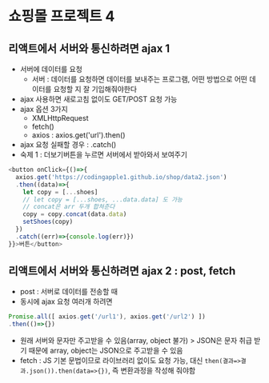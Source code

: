 # 쇼핑몰 프로젝트 4

## 리액트에서 서버와 통신하려면 ajax 1
- 서버에 데이터를 요청
  - 서버 : 데이터를 요청하면 데이터를 보내주는 프로그램, 어떤 방법으로 어떤 데이터를 요청할 지 잘 기입해줘야한다
- ajax 사용하면 새로고침 없이도 GET/POST 요청 가능
- ajax 옵션 3가지
  - XMLHttpRequest
  - fetch()
  - axios : axios.get('url').then()
- ajax 요청 실패할 경우 : .catch()
- 숙제 1 : 더보기버튼을 누르면 서버에서 받아와서 보여주기
```js
<button onClick={()=>{
  axios.get('https://codingapple1.github.io/shop/data2.json')
  .then((data)=>{
    let copy = [...shoes]
    // let copy = [...shoes, ...data.data] 도 가능
    // concat은 arr 두개 합쳐준다
    copy = copy.concat(data.data)
    setShoes(copy)
  })
  .catch((err)=>{console.log(err)})
}}>버튼</button>
```


## 리액트에서 서버와 통신하려면 ajax 2 : post, fetch
- post : 서버로 데이터를 전송할 때
- 동시에 ajax 요청 여러개 하려면 
```js
Promise.all([ axios.get('/url1'), axios.get('/url2') ])
.then(()=>{})
```
- 원래 서버와 문자만 주고받을 수 있음(array, object 불가) > JSON은 문자 취급 받기 때문에 array, object는 JSON으로 주고받을 수 있음
- fetch : JS 기본 문법이므로 라이브러리 없이도 요청 가능, 대신 `then(결과=>결과.json()).then(data=>{})`, 즉 변환과정을 작성해 줘야함